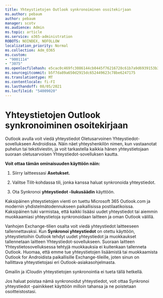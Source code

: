 ```yaml
---
title: Yhteystietojen Outlook synkronoiminen osoitekirjaan
ms.author: pebaum
author: pebaum
manager: scotv
ms.audience: Admin
ms.topic: article
ms.service: o365-administration
ROBOTS: NOINDEX, NOFOLLOW
localization_priority: Normal
ms.collection: Adm_O365
ms.custom:
- "9001114"
- "3075"
ms.openlocfilehash: e5cac0c469fc3086144cb0445f76216728c61b7a9d6939153b36aacfde095b08
ms.sourcegitcommit: b5f7da89a650d2915dc652449623c78be6247175
ms.translationtype: MT
ms.contentlocale: fi-FI
ms.lasthandoff: 08/05/2021
ms.locfileid: "54009020"
---
```

# <a name="sync-my-outlook-contacts-to-my-address-book"></a>Yhteystietojen Outlook synkronoiminen osoitekirjaan

Outlook avulla voit viedä yhteystiedot Oletusarvoinen Yhteystiedot-sovellukseen Androidissa. Näin näet yhteyshenkilön nimen, kun vastaanotat puhelun tai tekstiviestin, ja voit tarkastella kaikkia hänen yhteystietojaan suoraan oletusarvoisen Yhteystiedot-sovelluksen kautta.
 
**Voit ottaa tämän ominaisuuden käyttöön näin:**
 
1. Siirry laitteessasi **Asetukset.**

2. Valitse Tilit-kohdassa tili, jonka kanssa haluat synkronoida yhteystiedot.

3. Ota Synkronoi **yhteystiedot -liukusäädin** käyttöön.
 
Kaksipäinen yhteystietojen vienti on tuettu Microsoft 365 Outlook.com ja modernin yhdistelmätodennukseen paikallisissa postilaatikoissa. Kaksipäinen tuki varmistaa, että kaikki lisääsi uudet yhteystiedot tai aiemmin muokkaamiasi yhteystietoja synkronoidaan laitteen ja oman Outlook välillä.
 
Vanhojen Exchange-tilien osalta voit viedä yhteystiedot laitteeseen tallennettavaksi. Kun **Synkronoi yhteystiedot** on otettu käyttöön, yhteystietoihin Outlook tehdyt uudet yhteystiedot ja muokkaukset tallennetaan laitteen Yhteystiedot-sovellukseen. Suoraan laitteen Yhteystietosovelluksessa tehtyjä muokkauksia ei kuitenkaan tallenneta Outlook. Huomaa, että emme tue yhteystietojen lisäämistä tai muokkaamista Outlook for Androidista paikallisille Exchange-tileille, joten sinun on hallittava yhteystietojasi eri Outlook-asiakasohjelmasta.
 
Gmailin ja iCloudin yhteystietojen synkronointia ei tueta tällä hetkellä.
 
Jos haluat poistaa nämä synkronoidut yhteystiedot,  voit ottaa Synkronoi yhteystiedot -painikkeet käyttöön milloin tahansa ja ne poistetaan osoitteistostasi.
